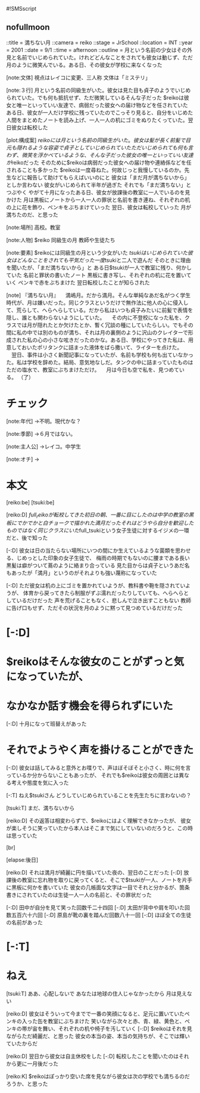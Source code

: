 #!SMSscript

## nofullmoon

::title = 満ちない月
::camera = reiko
::stage = JrSchool
::location = INT
::year = 2001
::date = 9/1
::time = afternoon
::outline = 月という名前の少女はその外見と名前でいじめられていた。けれどどんなことをされても彼女は動じず、ただ月のように微笑んでいる。ある日、その彼女が学校に来なくなった

[note:文体]
視点はレイコに変更、三人称
文体は「ミステリ」

[note:３行]
月という名前の同級生がいた。彼女は見た目も貞子のようでいじめられていた。でも何も抵抗せず、ただ微笑しているそんな子だった
$reikoは彼女と唯一といっていい友達で、病弱だった彼女への届け物などを任されていた
ある日、彼女が一人だけ学校に残っていたのでこっそり見ると、自分をいじめた人間をまとめたノートを読み上げ、一人一人の机にゴミをぬりたくっていた。翌日彼女は転校した

[plot:構成案]
$reikoには月という名前の同級生がいた。彼女は髪が長く前髪で目元も隠れるような容姿で貞子としていじめられていた
ただいじめられても何も言わず、微笑を浮かべているような、そんな子だった
彼女の唯一といっていい友達が$reikoだった
そのために$reikoは病弱だった彼女への届け物や連絡係などを任されることも多かった
$reikoは一度尋ねた。何故じっと我慢しているのか。先生などに報告して助けてもらえばいいのにと
彼女は「まだ月が満ちないから」としか言わない
彼女がいじめられて半年が過ぎた
それでも「まだ満ちない」とつぶやく
やがて十月になったある日、彼女が放課後の教室に一人でいるのを見かけた
月は黒板にノートから一人一人の罪状と名前を書き連ね、それぞれの机の上に花を飾り、ペンキをぶちまけていった
翌日、彼女は転校していった
月が満ちたのだ、と思った

[note:場所]
高校。教室

[note:人物]
$reiko
同級生の月
教師や生徒たち

[note:要素]
$reikoには同級生の月という少女がいた
$tsukiはいじめられていた
彼女はどんなことをされても平気だった
一度$tsukiと二人で遊んだ
そのときに理由を聞いたが、「まだ満ちないから」と
ある日$tsukiが一人で教室に残り、何かしていた
名前と罪状の書いたノート
黒板に書き写し、それぞれの机に花を置いていく
ペンキで赤をぶちまけた
翌日転校したことが知らされた

[note]
『満ちない月』
　満嶋月。だから満月。そんな単純なあだ名がつく学生時代が、月は嫌いだった。同じクラスというだけで無作法に他人の心に侵入して、荒らして、へらへらしている。だから私はいつも貞子みたいに前髪で表情を隠し、誰とも関わらないようにしていた。
　その内に不登校になった私を、クラスでは月が隠れたとか欠けたとか、暫く冗談の種にしていたらしい。でもその間に私の中では別のものが満ち、それは月の裏側のように沢山のクレイターで形成された私の心の小さな呟きだったのかな。ある日、学校にやってきた私は、用意しておいたポリタンクに詰まった液体をばら撒いて、ライターを点けた。
　翌日、事件は小さく新聞記事になっていたが、名前も学校も何も出ていなかった。私は学校を辞めた。結局、意気地なしだ。タンクの中に詰まっていたものはただの塩水で、教室にぶちまけただけ。
　月は今日も空で私を、見つめている。
（了）

# チェック

[note:年代]
→不明。現代かな？

[note:季節]
→６月ではない。

[note:主人公]
→レイコ。中学生

[note:オチ]
→

# 本文

[reiko:be]
[tsuki:be]

[reiko:D]
$full_reikoが転校してきた初日の朝、一番に目にしたのは中学の教室の黒板にでかでかと白チョークで描かれた満月だった
それはどうやら自分を歓迎したものではなく同じクラスにいた$full_tsukiという女子生徒に対するイジメの一環だと、後で知った

[-:D]
彼女は日の当たらない場所にいつの間にか生えているような菌類を思わせる、じめっとした印象の女子生徒で、
梅雨の時期でもないのに腰まである長い黒髪は癖がついて蔦のように絡まり合っている
見た目からは貞子というあだ名もあったが「満月」というのがそれよりも強い蔑称になっていた

[-:D]
ただ彼女は机の上にゴミを置かれていようが、教科書や鞄を隠されていようが、
体育から戻ってきたら制服がずぶ濡れだったりしていても、へらへらとしているだけだった
声を荒げることもなく、悲しんで泣き出すこともない
教師に告げ口もせず、ただその状況を月のように黙って見つめているだけだった

# [-:D]
# $reikoはそんな彼女のことがずっと気になっていたが、
# なかなか話す機会を得られずにいた

[-:D]
十月になって班替えがあった
# それでようやく声を掛けることができた

[-:D]
彼女は話してみると意外とお喋りで、声はぼそぼそと小さく、時に何を言っているか分からないこともあったが、
それでも$reikoは彼女の周囲とは異なる考えや態度を気に入った

[-:T]
ねえ$tsukiさん
どうしていじめられていることを先生たちに言わないの？

[tsuki:T]
まだ、満ちないから

[reiko:D]
その返答は相変わらずで、$reikoにはよく理解できなかったが、
彼女が楽しそうに笑っていたから本人はそこまで気にしていないのだろうと、この時は思っていた

[br]

[elapse:後日]

[reiko:D]
それは満月が綺麗に円を描いていた夜の、翌日のことだった
[-:D]
放課後の教室に忘れ物を取りに戻ってくると、そこで$tsukiが一人、ノートを片手に黒板に何かを書いていた
彼女の几帳面な文字は一目でそれと分かるが、箇条書きにされていたのは生徒一人一人の名前と、その罪状だった

[-:D]
田中が自分を見て笑った回数千二十四回
[-:D]
太田が背中や肩を叩いた回数五百六十六回
[-:D]
原島が靴の裏を踏んだ回数八十一回
[-:D]
ほぼ全ての生徒の名前があった

# [-:T]
# ねえ

[tsuki:T]
ああ、心配しないで
あなたは地球の住人じゃなかったから
月は見えない

[reiko:D]
彼女はそういって今までで一番の笑顔になると、足元に置いていたペンキの入った缶を教室にぶちまけた
笑いながら次々と赤、青、緑、黄色と、ペンキの帯が宙を舞い、それぞれの机や椅子を汚していく
[-:D]
$reikoはそれを見ながらただ綺麗だ、と思った
彼女の本当の姿、本当の気持ちが、そこでは輝いていたからだ

[reiko:D]
翌日から彼女は自主休校をした
[-:D]
転校したことを聞いたのはそれから更に一月後だった

[reiko:K]
$reikoはぽっかり空いた席を見ながら彼女は次の学校でも満ちるのだろうか、と思った
